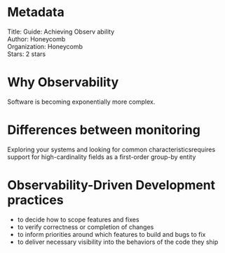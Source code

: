 # Metadata
Title: Guide: Achieving Observ ability  
Author: Honeycomb  
Organization: Honeycomb  
Stars: 2 stars  

# Why Observability
Software is becoming exponentially more complex.

# Differences between monitoring
Exploring your systems and looking for common characteristics ​requires support for high-cardinality fields as a first-order group-by entity

# Observability-Driven Development practices
* to decide how to scope features and fixes
* to verify correctness or completion of changes
* to inform priorities around which features to build and bugs to fix
* to deliver necessary visibility into the behaviors of the code they ship
